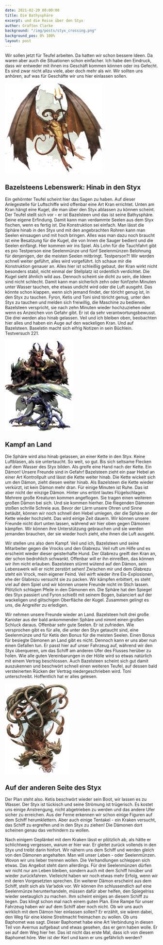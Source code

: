 ```yaml
---
date: 2021-02-20 00:00:00
title: Die Bathysphäre
excerpt: und die Reise über den Styx
author: Grafton Clarke
background: "/img/posts/styx_crossing.png"
background_pos: 0% 100%
layout: post
---
```


Wir sollen jetzt für Teufel arbeiten. Da hatten wir schon bessere Ideen. Da
waren aber auch die Situationen schon einfacher. Ich habe den Eindruck, dass wir
entweder mit ihnen ins Geschäft kommen können oder ins Gefecht. Es sind zwar
nicht allzu viele, aber doch mehr als wir. Wir sollten uns anhören, auf was für
Geschäfte wir uns hier einlassen sollen.

![Bazelsteen](/img/posts/horned_devil.png)

## Bazelsteens Lebenswerk: Hinab in den Styx

Ein gehörnter Teufel scheint hier das Sagen zu haben. Auf dieser Anlegestelle
für Luftschiffe wird offenbar eine Art Kran errichtet. Unten am Kran hängt eine
Kugel, die man über den Styx ablassen zu können scheint. Der Teufel stellt sich
vor - er ist Bazelsteen und das ist seine Bathysphäre. Seine eigene Erfindung.
Damit kann man verdammte Seelen aus dem Styx fischen, wenn es fertig ist. Die
Konstruktion sei einfach. Man lässt die Sphäre hinab in den Styx und mit den
angebrachten Rohren kann man Seelen einsaugen und mit hoch bringen. Alles was
man dazu noch braucht ist eine Besatzung für die Kugel, die von Innen die Sauger
bedient und die Seelen einfängt. Hier kommen wir ins Spiel. Als Lohn für die
Tauchfahrt gibt es pro Testperson eine Seelenmünze und fünf Seelenmünzen
Belohnung für denjenigen, der die meisten Seelen mitbringt. Testperson?! Wir
werden schnell weiter geführt, alles wird vorgeführt. Ich schaue mir die
Konstruktion genauer an. Alles hier ist schleißig gebaut, der Kran wirkt nicht
besonders stabil, nicht einmal der Stellplatz ist ordentlich verdichtet. Die
Kugel sieht ähnlich wild aus. Dennoch scheint sie dicht zu sein, die Ideen sind
nicht schlecht. Damit kann man sicherlich zehn oder fünfzehn Minuten unter
Wasser tauchen, ehe etwas undicht wird oder die Luft ausgeht. Das könnte schon
klappen, wenn sich jemand findet, der töricht genug ist, in den Styx zu tauchen.
Fyron, Ketis und Toni sind töricht genug, unter den Styx zu tauchen und melden
sich freiwillig, die Maschine zu bedienen. Bazelsteen verspricht, sie nach zehn
Minuten wieder hochzuziehen oder wenn es Anzeichen von Gefahr gibt. Er ist da
sehr verantwortungsbewusst. Die drei werden also hinab gelassen. Veil und ich
bleiben oben, beobachten hier alles und haben ein Auge auf den wackeligen Kran.
Und auf Bazelsteen. Baselstin macht sich eifrig Notizen in sein Büchlein.
Testversuch 221.

![Glabrezu und Vrock](/img/posts/glabrezu_vrock.png)
## Kampf an Land

Die Sphäre wird also hinab gelassen, an einer Kette in den Styx. Keine
Luftblasen, als sie untertaucht. So weit, so gut. Bis sich seltsame Flecken auf
dem Wasser des Styx bilden. Als greife eine Hand nach der Kette. Ein Dämon!
Unsere Freunde sind in Gefahr! Bazelsteen zieht ein paar Hebel an einer Art
Kontrollpult und lässt die Kette weiter hinab. Die Kette wickelt sich um den
Dämon, zieht diesen weiter hinab. Als Bazelsteen die Kette wieder verkürzt, ist
kein Dämon mehr dran. Für einige Minuten ist Ruhe. Das ist aber nicht der
einzige Dämon. Hinter uns ertönt lautes Flügelschlagen. Mehrere große Kreaturen
kommen angeflogen. Sie tragen einen weiteren großen Dämon bei sich. Und sie
kommen hierher. Die fliegenden Dämonen stoßen schrille Schreie aus. Bevor der
Lärm unsere Ohren und Sinne betäubt, können wir noch schnell den Hebel umlegen,
der die Sphäre an der Kette wieder hochzieht. Das wird einige Zeit dauern. Wir
können unsere Freunde nicht dort unten lassen, während wir hier oben gegen
Dämonen kämpfen. Wir können ihre Unterstützung gebrauchen und sie werden
jemanden brauchen, der sie wieder hoch zieht, ehe ihnen die Luft ausgeht.

Wir stellen uns also dem Kampf. Veil und ich, Bazelsteen und seine Mitarbeiter
gegen die Vrocks und den Glabrezu. Veil ruft um Hilfe und es erscheint wieder
dieser geisterhafte Hund. Der Glabrezu greift den Kran an, der schon bedrohlich
schwankt. Offenbar will er ihn einreißen, das können wir ihm nicht erlauben.
Bazelsteen stürmt wütend auf den Dämon, sein Lebenswerk will er nicht zerstört
sehen! Zwischen mir und dem Glabrezu steht ein Vrock, mein eigener Feind. Veil
wirft wieder ihre Eis-Explosionen, ehe der Glabrezu versucht sie zu packen. Wir
kämpfen erbittert, es steht viel auf dem Spiel und wir können unsere Freunde
nicht im Stich lassen. Plötzlich schlagen Pfeile in den Dämonen ein. Die Sphäre
hat den Spiegel des Styx passiert und Fyron schießt mit seinem Bogen, balanciert
auf der wackeligen und glitschigen Oberfläche der Kugel. Zusammen gelingt es
uns, die Angreifer zu erledigen.

Wir nehmen unsere Freunde wieder an Land. Bazelsteen holt drei große Kanister aus
der bald ankommenden Sphäre und nimmt einen großen Schluck daraus. Offenbar sehr
gute Seelen. Er ist zufrieden. Wie versprochen gibt es für alle, die unter den
Styx getaucht sind, eine Seelenmünze und für Ketis den Bonus für die meisten
Seelen. Einen Bonus für besiegte Dämonen an Land gibt es nicht. Dennoch kann er
uns aber nun einen Gefallen tun. Er passt hier auf unser Fahrzeug auf, während
wir den Styx überqueren, um das Schiff am anderen Ufer des Flusses herüber zu
holen. Wie alle guten Vereinbarungen in der Hölle wird so etwas natürlich mit
einem Vertrag beschlossen. Auch Bazelsteen scheint sich gut damit auszukennen und
beschwört schnell einen weiteren Teufel, auf dessen bald versteinerten Rücken
der Vertrag niedergeschrieben wird. Toni unterschreibt. Hoffentlich hat er alles
gelesen.

![Kraken](/img/posts/kraken.png)
## Auf der anderen Seite des Styx

Der Plan steht also. Ketis beschwört wieder sein Boot, wir lassen es zu Wasser.
Der Styx ist tückisch und seine Strömung ist trügerisch. Es kostet uns einige
Anstrengung, nicht abgetrieben zu werden und das andere Ufer sicher zu
erreichen. Aus der Ferne erkennen wir schon einige Figuren auf dem Schiff
herumklettern. Aber auch einige Tentakel - ein Kraken versucht, das Schiff zu
ergreifen und in den Styx zu ziehen! Die Dämonen dort scheinen genau das
verhindern zu wollen.

Nach einigem Geplänkel mit dem Kraken lässt er plötzlich ab, als hätte er
schlichtweg vergessen, warum er hier war. Er gleitet zurück vollends in den Styx
und treibt darin hinfort. Wir nähern uns dem Schiff und werden gleich von den
Dämonen angehalten. Man will unser Leben - oder Seelenmünzen. Wovon wir uns
lieber trennen wollen. Die Verhandlungen schleppen sich etwas. Das Angebot steht
dann allerdings. Für drei Seelenmünzen dürfen wir nicht nur am Leben bleiben,
sondern auch mit dem Schiff hinüber und wieder zurückfahren. Vielleicht haben
wir noch etwas mehr Erfolg, wenn wir mit deren Vorgesetzten sprechen. Ein
weiterer Dämon erscheint aus dem Schiff, stellt sich als Var’adok vor. Wir
können ihn schlussendlich auf eine Seelenmünze herunterhandeln, müssen dafür
aber helfen, den Spiegelriss wieder seetauglich zu machen. Ihm scheint einiges
an diesem Schiff zu liegen. Das klingt schon mal nach einem guten Plan. Eine
Rampe für unser Fahrzeug haben wir auf dem Schiff aber noch nicht. Ob wir uns
auch wirklich mit dem Dämon hier einlassen sollen? Er erzählt, sie wären dabei,
den Weg für eine kleine Streitmacht freimachen zu wollen. Ob uns Baphomet was
sagt. Dieser Baphomet habe eine Art Verbindung in diesen Teil von Avernus
aufgebaut und etwas gesehen, das er gern haben wolle. Er sei auf dem Weg hier
her. Das ist nicht das erste Mal, dass ich von diesem Baphomet höre. Wer ist der
Kerl und kann er uns gefährlich werden?
